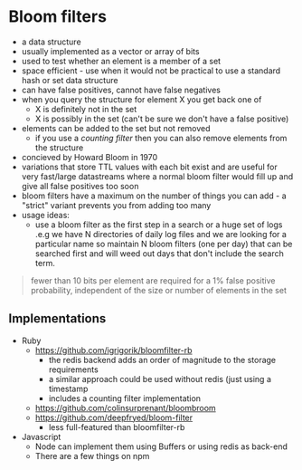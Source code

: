 # Bloom filters

- a data structure
- usually implemented as a vector or array of bits
- used to test whether an element is a member of a set
- space efficient - use when it would not be practical to use a standard hash or
  set data structure
- can have false positives, cannot have false negatives
- when you query the structure for element X you get back one of
    - X is definitely not in the set
    - X is possibly in the set (can't be sure we don't have a false positive)
- elements can be added to the set but not removed
    - if you use a _counting filter_ then you can also remove elements from the
      structure
- concieved by Howard Bloom in 1970
- variations that store TTL values with each bit exist and are useful for very
  fast/large datastreams where a normal bloom filter would fill up and give all
  false positives too soon
- bloom filters have a maximum on the number of things you can add - a "strict"
  variant prevents you from adding too many
- usage ideas:
    - use a bloom filter as the first step in a search or a huge set of logs
      .e.g we have N directories of daily log files and we are looking for a
      particular name so maintain N bloom filters (one per day) that can be
      searched first and will weed out days that don't include the search term.

> fewer than 10 bits per element are required for a 1% false positive
> probability, independent of the size or number of elements in the set

## Implementations

- Ruby
    - https://github.com/igrigorik/bloomfilter-rb
        - the redis backend adds an order of magnitude to the storage
          requirements
        - a similar approach could be used without redis (just using a timestamp
        - includes a counting filter implementation
    - https://github.com/colinsurprenant/bloombroom
    - https://github.com/deepfryed/bloom-filter
        - less full-featured than bloomfilter-rb
- Javascript
    - Node can implement them using Buffers or using redis as back-end
    - There are a few things on npm
